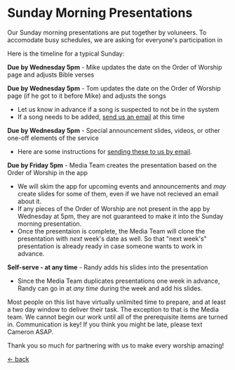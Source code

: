 # Sunday Morning Presentations

Our Sunday morning presentations are put together by voluneers.  To accomodate busy schedules, we are asking for everyone's participation in 

Here is the timeline for a typical Sunday:

**Due by Wednesday 5pm** - Mike updates the date on the Order of Worship page and adjusts Bible verses

**Due by Wednesday 5pm** - Tom updates the date on the Order of Worship page (if he got to it before Mike) and adjusts the songs
- Let us know in advance if a song is suspected to not be in the system
- If a song needs to be added, [send us an email](sending-lyrics.md) at this time

**Due by Wednesday 5pm** - Special announcement slides, videos, or other one-off elements of the service
- Here are some instructions for [sending these to us by email](sending-announcements.md).

**Due by Friday 5pm** - Media Team creates the presentation based on the Order of Worship in the app
- We will skim the app for upcoming events and announcements and _may_ create slides for some of them, even if we have not recieved an email about it.
- If any pieces of the Order of Worship are not present in the app by Wednesday at 5pm, they are not guaranteed to make it into the Sunday morning presentation.
- Once the presentaion is complete, the Media Team will clone the presentation with _next_ week's date as well.  So that "next week's" presentation is already ready in case someone wants to work in advance.

**Self-serve - at any time** - Randy adds his slides into the presentation

- Since the Media Team duplicates presentations one week in advance, Randy can go in at _any time_ during the week and add his slides.

Most people on this list have virtually unlimited time to prepare, and at least a two day window to deliver their task.  The exception to that is the Media team.  We cannot begin our work until all of the prerequisite items are turned in.  Communication is key!  If you think you might be late, please text Cameron ASAP.

Thank you so much for partnering with us to make every worship amazing!

[<- back](README.md)
